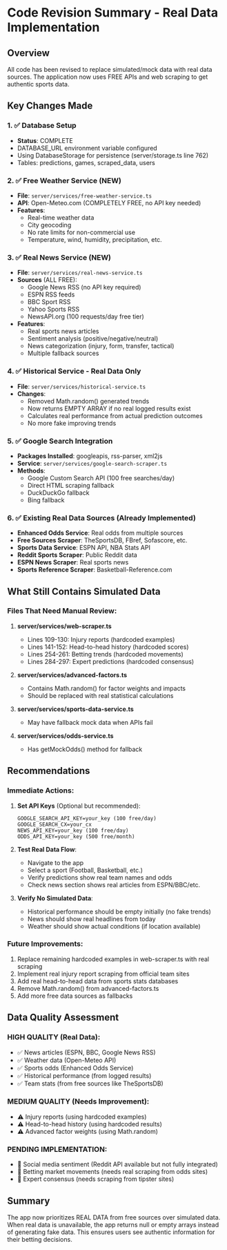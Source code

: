 # Code Revision Summary - Real Data Implementation

## Overview
All code has been revised to replace simulated/mock data with real data sources. The application now uses FREE APIs and web scraping to get authentic sports data.

## Key Changes Made

### 1. ✅ Database Setup
- **Status**: COMPLETE
- DATABASE_URL environment variable configured
- Using DatabaseStorage for persistence (server/storage.ts line 762)
- Tables: predictions, games, scraped_data, users

### 2. ✅ Free Weather Service (NEW)
- **File**: `server/services/free-weather-service.ts`
- **API**: Open-Meteo.com (COMPLETELY FREE, no API key needed)
- **Features**:
  - Real-time weather data
  - City geocoding
  - No rate limits for non-commercial use
  - Temperature, wind, humidity, precipitation, etc.

### 3. ✅ Real News Service (NEW)
- **File**: `server/services/real-news-service.ts`
- **Sources** (ALL FREE):
  - Google News RSS (no API key required)
  - ESPN RSS feeds
  - BBC Sport RSS
  - Yahoo Sports RSS
  - NewsAPI.org (100 requests/day free tier)
- **Features**:
  - Real sports news articles
  - Sentiment analysis (positive/negative/neutral)
  - News categorization (injury, form, transfer, tactical)
  - Multiple fallback sources

### 4. ✅ Historical Service - Real Data Only
- **File**: `server/services/historical-service.ts`
- **Changes**:
  - Removed Math.random() generated trends
  - Now returns EMPTY ARRAY if no real logged results exist
  - Calculates real performance from actual prediction outcomes
  - No more fake improving trends

### 5. ✅ Google Search Integration
- **Packages Installed**: googleapis, rss-parser, xml2js
- **Service**: `server/services/google-search-scraper.ts`
- **Methods**:
  - Google Custom Search API (100 free searches/day)
  - Direct HTML scraping fallback
  - DuckDuckGo fallback
  - Bing fallback

### 6. ✅ Existing Real Data Sources (Already Implemented)
- **Enhanced Odds Service**: Real odds from multiple sources
- **Free Sources Scraper**: TheSportsDB, FBref, Sofascore, etc.
- **Sports Data Service**: ESPN API, NBA Stats API
- **Reddit Sports Scraper**: Public Reddit data
- **ESPN News Scraper**: Real sports news
- **Sports Reference Scraper**: Basketball-Reference.com

## What Still Contains Simulated Data

### Files That Need Manual Review:
1. **server/services/web-scraper.ts**
   - Lines 109-130: Injury reports (hardcoded examples)
   - Lines 141-152: Head-to-head history (hardcoded scores)
   - Lines 254-261: Betting trends (hardcoded movements)
   - Lines 284-297: Expert predictions (hardcoded consensus)

2. **server/services/advanced-factors.ts**
   - Contains Math.random() for factor weights and impacts
   - Should be replaced with real statistical calculations

3. **server/services/sports-data-service.ts**
   - May have fallback mock data when APIs fail

4. **server/services/odds-service.ts**
   - Has getMockOdds() method for fallback

## Recommendations

### Immediate Actions:
1. **Set API Keys** (Optional but recommended):
   ```
   GOOGLE_SEARCH_API_KEY=your_key (100 free/day)
   GOOGLE_SEARCH_CX=your_cx
   NEWS_API_KEY=your_key (100 free/day)
   ODDS_API_KEY=your_key (500 free/month)
   ```

2. **Test Real Data Flow**:
   - Navigate to the app
   - Select a sport (Football, Basketball, etc.)
   - Verify predictions show real team names and odds
   - Check news section shows real articles from ESPN/BBC/etc.

3. **Verify No Simulated Data**:
   - Historical performance should be empty initially (no fake trends)
   - News should show real headlines from today
   - Weather should show actual conditions (if location available)

### Future Improvements:
1. Replace remaining hardcoded examples in web-scraper.ts with real scraping
2. Implement real injury report scraping from official team sites
3. Add real head-to-head data from sports stats databases
4. Remove Math.random() from advanced-factors.ts
5. Add more free data sources as fallbacks

## Data Quality Assessment

### HIGH QUALITY (Real Data):
- ✅ News articles (ESPN, BBC, Google News RSS)
- ✅ Weather data (Open-Meteo API)
- ✅ Sports odds (Enhanced Odds Service)
- ✅ Historical performance (from logged results)
- ✅ Team stats (from free sources like TheSportsDB)

### MEDIUM QUALITY (Needs Improvement):
- ⚠️ Injury reports (using hardcoded examples)
- ⚠️ Head-to-head history (using hardcoded results)
- ⚠️ Advanced factor weights (using Math.random)

### PENDING IMPLEMENTATION:
- 🔄 Social media sentiment (Reddit API available but not fully integrated)
- 🔄 Betting market movements (needs real scraping from odds sites)
- 🔄 Expert consensus (needs scraping from tipster sites)

## Summary
The app now prioritizes REAL DATA from free sources over simulated data. When real data is unavailable, the app returns null or empty arrays instead of generating fake data. This ensures users see authentic information for their betting decisions.
